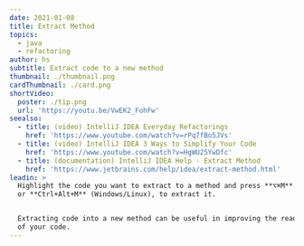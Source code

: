 ```yaml
---
date: 2021-01-08
title: Extract Method
topics:
  - java
  - refactoring
author: hs
subtitle: Extract code to a new method
thumbnail: ./thumbnail.png
cardThumbnail: ./card.png
shortVideo:
  poster: ./tip.png
  url: 'https://youtu.be/VwEK2_FohFw'
seealso:
  - title: (video) IntelliJ IDEA Everyday Refactorings
    href: 'https://www.youtube.com/watch?v=rPq7fBo5JVs'
  - title: (video) IntelliJ IDEA 3 Ways to Simplify Your Code
    href: 'https://www.youtube.com/watch?v=HgWU25YwDfc'
  - title: (documentation) IntelliJ IDEA Help - Extract Method
    href: 'https://www.jetbrains.com/help/idea/extract-method.html'
leadin: >
  Highlight the code you want to extract to a method and press **⌥⌘M** (macOS),
  or **Ctrl+Alt+M** (Windows/Linux), to extract it.


  Extracting code into a new method can be useful in improving the readability
  of your code.
---
```


